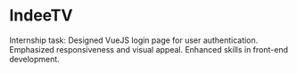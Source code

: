 # IndeeTV
Internship task: Designed VueJS login page for user authentication. Emphasized responsiveness and visual appeal. Enhanced skills in front-end development.
